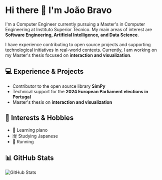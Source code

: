 <!--
**JotacBravo/JotacBravo** is a ✨ _special_ ✨ repository because its `README.md` (this file) appears on your GitHub profile.
Here are some ideas to get you started:

- 🔭 I’m currently working on ...
- 🌱 I’m currently learning ...
- 👯 I’m looking to collaborate on ...
- 🤔 I’m looking for help with ...
- 💬 Ask me about ...
- 📫 How to reach me: ...
- 😄 Pronouns: ...
- ⚡ Fun fact: ...
-->

# Hi there 👋 I'm João Bravo

I'm a Computer Engineer currently pursuing a Master's in Computer Engineering at Instituto Superior Técnico. My main areas of interest are **Software Engineering, Artificial Intelligence, and Data Science**.  

I have experience contributing to open source projects and supporting technological initiatives in real-world contexts. Currently, I am working on my Master's thesis focused on **interaction and visualization**.

## 💻 Experience & Projects
- Contributor to the open source library **SimPy**
- Technical support for the **2024 European Parliament elections in Portugal**
- Master's thesis on **interaction and visualization**

## 🌱 Interests & Hobbies
- 🎹 Learning piano  
- 🈴 Studying Japanese  
- 🏃 Running

## 📊 GitHub Stats

![GitHub Stats](https://github-readme-stats.vercel.app/api?username=JotacBravo&show_icons=true&theme=radical)

